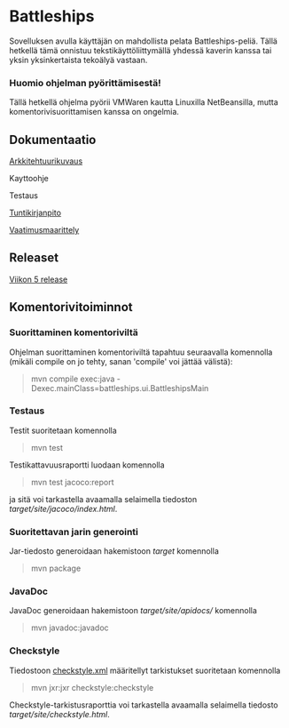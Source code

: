# Battleships

Sovelluksen avulla käyttäjän on mahdollista pelata Battleships-peliä. Tällä hetkellä tämä onnistuu tekstikäyttöliittymällä yhdessä kaverin kanssa tai yksin yksinkertaista tekoälyä vastaan.

### Huomio ohjelman pyörittämisestä!
Tällä hetkellä ohjelma pyörii VMWaren kautta Linuxilla NetBeansilla, mutta komentorivisuorittamisen kanssa on ongelmia. 

## Dokumentaatio
[Arkkitehtuurikuvaus](https://github.com/laaksoma/ot-harjoitustyo/blob/refactoring/Battleships/dokumentointi/arkkitehtuuri.md)

Kayttoohje

Testaus

[Tuntikirjanpito](https://github.com/laaksoma/ot-harjoitustyo/blob/master/Battleships/dokumentointi/tuntikirjanpito.md)

[Vaatimusmaarittely](https://github.com/laaksoma/ot-harjoitustyo/blob/master/Battleships/dokumentointi/vaatimuusmaarittely.md)

## Releaset

[Viikon 5 release](https://github.com/laaksoma/ot-harjoitustyo/releases/tag/viikko5)

## Komentorivitoiminnot
### Suorittaminen komentoriviltä 
Ohjelman suorittaminen komentoriviltä tapahtuu seuraavalla komennolla (mikäli compile on jo tehty, sanan 'compile' voi jättää välistä): 

> mvn compile exec:java -Dexec.mainClass=battleships.ui.BattleshipsMain

### Testaus
Testit suoritetaan komennolla 

> mvn test

Testikattavuusraportti luodaan komennolla 

> mvn test jacoco:report

ja sitä voi tarkastella avaamalla selaimella tiedoston _target/site/jacoco/index.html_.

### Suoritettavan jarin generointi
Jar-tiedosto generoidaan hakemistoon _target_ komennolla 

> mvn package

### JavaDoc
JavaDoc generoidaan hakemistoon _target/site/apidocs/_ komennolla

> mvn javadoc:javadoc

### Checkstyle 
Tiedostoon [checkstyle.xml](https://github.com/laaksoma/ot-harjoitustyo/blob/master/Battleships/checkstyle.xml) määritellyt tarkistukset suoritetaan komennolla 

> mvn jxr:jxr checkstyle:checkstyle

Checkstyle-tarkistusraporttia voi tarkastella avaamalla selaimella tiedosto _target/site/checkstyle.html_.

